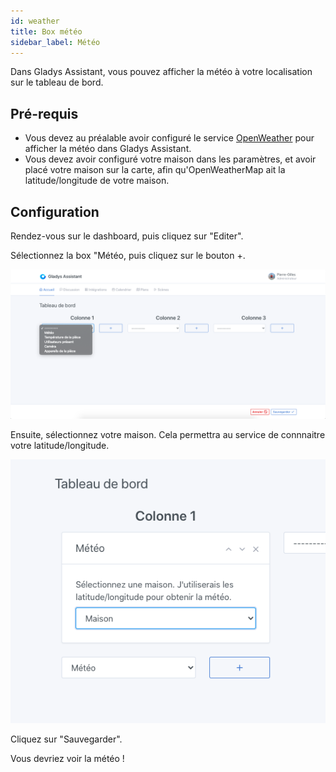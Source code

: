 ```yaml
---
id: weather
title: Box météo
sidebar_label: Météo
---
```


Dans Gladys Assistant, vous pouvez afficher la météo à votre localisation sur le tableau de bord.

## Pré-requis

- Vous devez au préalable avoir configuré le service [OpenWeather](/fr/docs/integrations/openweather/) pour afficher la météo dans Gladys Assistant.
- Vous devez avoir configuré votre maison dans les paramètres, et avoir placé votre maison sur la carte, afin qu'OpenWeatherMap ait la latitude/longitude de votre maison.

## Configuration

Rendez-vous sur le dashboard, puis cliquez sur "Editer".

Sélectionnez la box "Météo, puis cliquez sur le bouton +.

![Ajouter la box météo à Gladys](../../../../../static/img/docs/fr/dashboard/weather/add-weather-box.png)

Ensuite, sélectionnez votre maison. Cela permettra au service de connnaitre votre latitude/longitude.

![Sélectionnez votre maison dans Gladys](../../../../../static/img/docs/fr/dashboard/weather/select-home.png)

Cliquez sur "Sauvegarder".

Vous devriez voir la météo !
